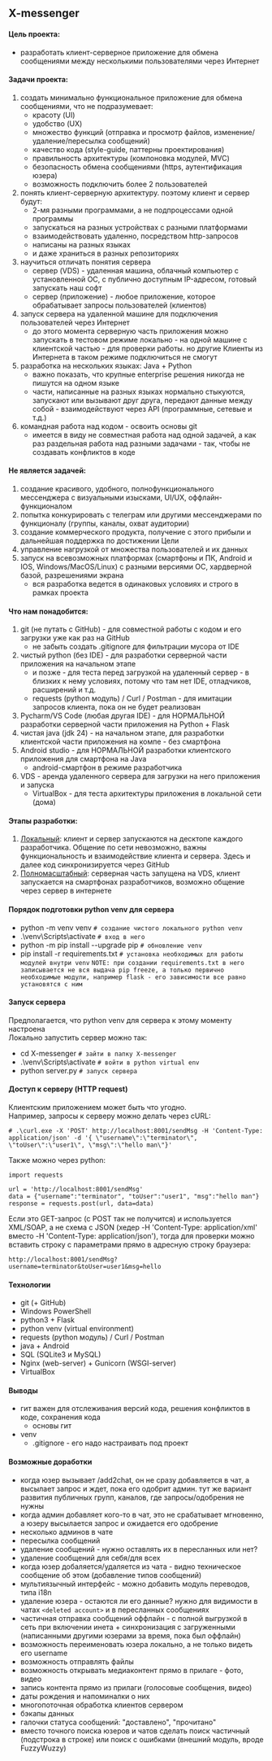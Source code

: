 ## X-messenger

#### Цель проекта:
* разработать клиент-серверное приложение для обмена сообщениями между несколькими пользователями через Интернет


#### Задачи проекта:
1. создать минимально функциональное приложение для обмена сообщениями, что не подразумевает:
    * красоту (UI)
    * удобство (UX)
    * множество функций (отправка и просмотр файлов, изменение/удаление/пересылка сообщений)
    * качество кода (style-guide, паттерны проектирования)
    * правильность архитектуры (компоновка модулей, MVC)
    * безопасность обмена сообщениями (https, аутентификация юзера)
    * возможность подключить более 2 пользователей
2. понять клиент-серверную архитектуру. поэтому клиент и сервер будут:
    * 2-мя разными программами, а не подпроцессами одной программы
    * запускаться на разных устройствах с разными платформами
    * взаимодействовать удаленно, посредством http-запросов
    * написаны на разных языках
    * и даже храниться в разных репозиториях
3. научиться отличать понятия сервера
    * сервер (VDS) - удаленная машина, облачный компьютер с установленной ОС, с публично доступным IP-адресом, готовый запускать наш софт
    * сервер (приложение) - любое приложение, которое обрабатывает запросы пользователей (клиентов)
4. запуск сервера на удаленной машине для подключения пользователей через Интернет
    * до этого момента серверную часть приложения можно запускать в тестовом режиме локально - на одной машине с клиентской частью - для проверки работы. но другие Клиенты из Интернета в таком режиме подключиться не смогут
5. разработка на нескольких языках: Java + Python
    * важно показать, что крупные enterprise решения никогда не пишутся на одном языке
    * части, написанные на разных языках нормально стыкуются, запускают или вызывают друг друга, передают данные между собой - взаимодействуют через API (программные, сетевые и т.д.)
6. командная работа над кодом - освоить основы git
    * имеется в виду не совместная работа над одной задачей, а как раз раздельная работа над разными задачами - так, чтобы не создавать конфликтов в коде


#### Не является задачей:
1. создание красивого, удобного, полнофункционального мессенджера с визуальными изысками, UI/UX, оффлайн-функционалом
2. попытка конкурировать с телеграм или другими мессенджерами по функционалу (группы, каналы, охват аудитории)
3. создание коммерческого продукта, получение с этого прибыли и дальнейшая поддержка по достижении Цели
4. управление нагрузкой от множества пользователей и их данных
5. запуск на всевозможных платформах (смартфоны и ПК, Android и IOS, Windows/MacOS/Linux) с разными версиями ОС, хардверной базой, разрешениями экрана
    * вся разработка ведется в одинаковых условиях и строго в рамках проекта


#### Что нам понадобится:
1. git (не путать с GitHub) - для совместной работы с кодом и его загрузки уже как раз на GitHub
    * не забыть создать .gitignore для фильтрации мусора от IDE
2. чистый python (без IDE) - для разработки серверной части приложения на начальном этапе
    * и позже - для теста перед загрузкой на удаленный сервер - в близких к нему условиях, потому что там нет IDE, отладчиков, расширений и т.д.
    * requests (python модуль) / Curl / Postman - для имитации запросов клиента, пока он не будет реализован
3. Pycharm/VS Code (любая другая IDE) - для НОРМАЛЬНОЙ разработки серверной части приложения на Python + Flask
4. чистая java (jdk 24) - на начальном этапе, для разработки клиентской части приложения на компе - без смартфона
5. Android studio - для НОРМАЛЬНОЙ разработки клиентского приложения для смартфона на Java
    * android-смартфон в режиме разработчика
6. VDS - аренда удаленного сервера для загрузки на него приложения и запуска
    * VirtualBox - для теста архитектуры приложения в локальной сети (дома)


#### Этапы разработки:
1. [Локальный](docs/pics/scheme-1.png): клиент и сервер запускаются на десктопе каждого разработчика. Общение по сети невозможно, важны функциональность и взаимодействие клиента и сервера. Здесь и далее код синхронизируется через GitHub
2. [Полномасштабный](docs/pics/scheme-2.png): серверная часть запущена на VDS, клиент запускается на смартфонах разработчиков, возможно общение через сервер в интернете


#### Порядок подготовки python venv для сервера
* python -m venv venv                   `# создание чистого локального python venv`
* .\venv\Scripts\activate               `# вход в него`
* python -m pip install --upgrade pip   `# обновление venv`
* pip install -r requirements.txt       `# установка необходимых для работы модулей внутри venv`
`NOTE: при создании requirements.txt в него записывается не вся выдача pip freeze, а только первично необходимые модули, например flask - его зависимости все равно установятся с ним`


#### Запуск сервера
Предполагается, что python venv для сервера к этому моменту настроена<br>
Локально запустить сервер можно так:
* cd X-messenger            `# зайти в папку X-messenger`
* .\venv\Scripts\activate   `# войти в python virtual env`
* python server.py          `# запуск сервера`

#### Доступ к серверу (HTTP request)
Клиентским приложением может быть что угодно.<br>
Например, запросы к серверу можно делать через cURL:
```
# .\curl.exe -X 'POST' http://localhost:8001/sendMsg -H 'Content-Type: application/json' -d '{ \"username\":\"terminator\", \"toUser\":\"user1\", \"msg\":\"hello man\"}'
```
Также можно через python:
```
import requests

url = 'http://localhost:8001/sendMsg'
data = {"username":"terminator", "toUser":"user1", "msg":"hello man"}
response = requests.post(url, data=data)
```
Если это GET-запрос (c POST так не получится) и используется XML/SOAP, а не схема с JSON (хедер -H 'Content-Type: application/xml' вместо -H 'Content-Type: application/json'), тогда для проверки можно вставить строку с параметрами прямо в адресную строку браузера:
```
http://localhost:8001/sendMsg?username=terminator&toUser=user1&msg=hello
```


#### Технологии
* git (+ GitHub)
* Windows PowerShell
* python3 + Flask
* python venv (virtual environment)
* requests (python модуль) / Curl / Postman
* java + Android
* SQL (SQLite3 и MySQL)
* Nginx (web-server) + Gunicorn (WSGI-server)
* VirtualBox


#### Выводы
* гит важен для отслеживания версий кода, решения конфликтов в коде, сохранения кода
    * основы гит
* venv
    * .gitignore - его надо настраивать под проект


#### Возможные доработки
* когда юзер вызывает /add2chat, он не сразу добавляется в чат, а высылает запрос и ждет, пока его одобрит админ. тут же вариант развития публичных групп, каналов, где запросы/одобрения не нужны
* когда админ добавляет кого-то в чат, это не срабатывает мгновенно, а юзеру высылается запрос и ожидается его одобрение
* несколько админов в чате
* пересылка сообщений
* удаление сообщений - нужно оставлять их в пересланных или нет?
* удаление сообщений для себя/для всех
* когда юзер добаляется/удаляется из чата - видно техническое сообщение об этом (добавление типов сообщений)
* мультиязычный интерфейс - можно добавить модуль переводов, типа i18n
* удаление юзера - остаются ли его данные? нужно для видимости в чатах `<deleted account>` и в пересланных сообщениях
* частичная отправка сообщений оффлайн - с полной выгрузкой в сеть при включении инета + синхронизация с загруженными (написанными другими юзерами за время, пока был оффлайн)
* возможность переименовать юзера локально, а не только видеть его username
* возможность отправлять файлы
* возможность открывать медиаконтент прямо в прилаге - фото, видео
* запись контента прямо из прилаги (голосовые сообщения, видео)
* даты рождения и напоминалки о них
* многопоточная обработка клиентов сервером
* бэкапы данных
* галочки статуса сообщений: "доставлено", "прочитано"
* вместо точного поиска юзеров и чатов сделать поиск частичный (подстрока в строке) или поиск с ошибками (внешний модуль, вроде FuzzyWuzzy)
